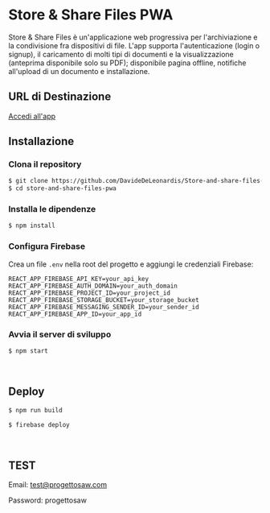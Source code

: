 # Store & Share Files PWA

Store & Share Files è un'applicazione web progressiva per l'archiviazione e la condivisione fra dispositivi di file. L'app supporta l'autenticazione (login o signup), il caricamento di molti tipi di documenti e la visualizzazione (anteprima disponibile solo su PDF); disponibile pagina offline, notifiche all'upload di un documento e installazione.

## URL di Destinazione

[Accedi all'app](https://store-and-share-files-pwa.web.app)
<br>

## Installazione

### Clona il repository

```sh
$ git clone https://github.com/DavideDeLeonardis/Store-and-share-files-PWA_Progetto-SAW.git
$ cd store-and-share-files-pwa
```

### Installa le dipendenze

```sh
$ npm install
```

### Configura Firebase

Crea un file `.env` nella root del progetto e aggiungi le credenziali Firebase:

```env
REACT_APP_FIREBASE_API_KEY=your_api_key
REACT_APP_FIREBASE_AUTH_DOMAIN=your_auth_domain
REACT_APP_FIREBASE_PROJECT_ID=your_project_id
REACT_APP_FIREBASE_STORAGE_BUCKET=your_storage_bucket
REACT_APP_FIREBASE_MESSAGING_SENDER_ID=your_sender_id
REACT_APP_FIREBASE_APP_ID=your_app_id
```

### Avvia il server di sviluppo

```sh
$ npm start
```

<br>

## Deploy

```sh
$ npm run build
```

```sh
$ firebase deploy
```

<br>

## TEST

Email: test@progettosaw.com

Password: progettosaw

